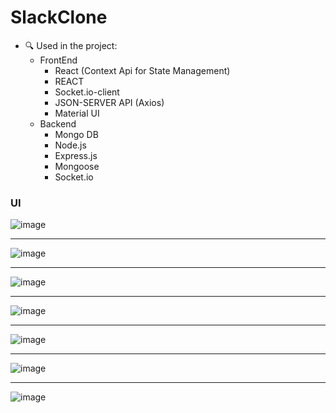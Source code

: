# SlackClone


  - 🔍 Used in the project:
    - FrontEnd
      - React (Context Api for State Management)
      - REACT
      - Socket.io-client
      - JSON-SERVER API (Axios)
      - Material UI
    - Backend 
      - Mongo DB
      - Node.js
      - Express.js
      - Mongoose
      - Socket.io
### UI


![image](https://user-images.githubusercontent.com/95272056/224764378-d54def99-42fc-408f-b9a5-cbd597dfb54a.png)

<hr>

![image](https://user-images.githubusercontent.com/95272056/224761740-625212a3-ccfb-4b43-a1a9-9805c76fcde0.png)

<hr>

![image](https://user-images.githubusercontent.com/95272056/224761589-76230470-93af-4675-97b6-a422b3e0687c.png)

<hr>


![image](https://user-images.githubusercontent.com/95272056/224761198-4c241f8a-80fa-45e8-80a3-fe9e7c90e93f.png)

<hr>


![image](https://user-images.githubusercontent.com/95272056/224763174-40b47ade-7386-41da-9370-798afe2ae980.png)

<hr>

![image](https://user-images.githubusercontent.com/95272056/224763315-dd3fcded-63fd-4135-b526-b5c38856ac45.png)

<hr>

![image](https://user-images.githubusercontent.com/95272056/224764080-586eada4-93d1-4312-9bdd-873c40bfb6ca.png)

